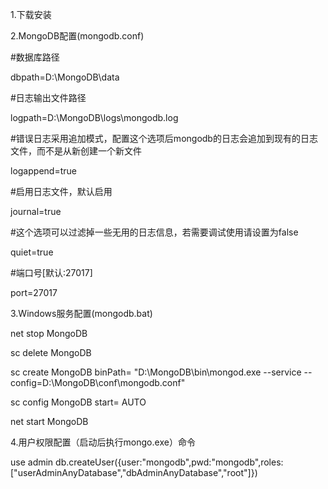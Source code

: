 1.下载安装

2.MongoDB配置(mongodb.conf)

#数据库路径

dbpath=D:\MongoDB\data

#日志输出文件路径

logpath=D:\MongoDB\logs\mongodb.log

#错误日志采用追加模式，配置这个选项后mongodb的日志会追加到现有的日志文件，而不是从新创建一个新文件

logappend=true

#启用日志文件，默认启用

journal=true

#这个选项可以过滤掉一些无用的日志信息，若需要调试使用请设置为false

quiet=true

#端口号[默认:27017]

port=27017

3.Windows服务配置(mongodb.bat)

net stop MongoDB

sc delete MongoDB

sc create MongoDB binPath= "D:\MongoDB\bin\mongod.exe --service --config=D:\MongoDB\conf\mongodb.conf"

sc config MongoDB start= AUTO

net start MongoDB

4.用户权限配置（启动后执行mongo.exe）命令

use admin
db.createUser({user:"mongodb",pwd:"mongodb",roles:["userAdminAnyDatabase","dbAdminAnyDatabase","root"]})
